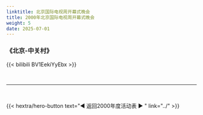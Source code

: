 ```yaml
---
linktitle: 北京国际电视周开幕式晚会
title: 2000年北京国际电视周开幕式晚会
weight: 5
date: 2025-07-01
---
```


### 《北京-中关村》

{{< bilibili BV1EekiYyEbx >}}


<br>
<hr>
<br>

{{< hextra/hero-button text="◀ 返回2000年度活动表 ▶ " link="../" >}}